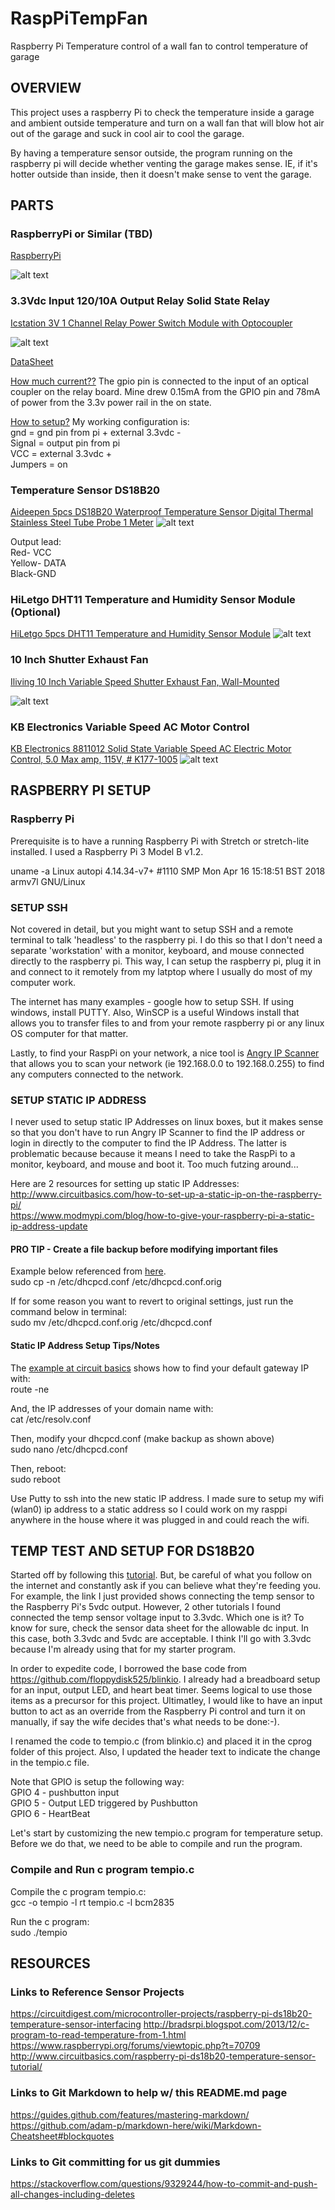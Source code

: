 # RaspPiTempFan
Raspberry Pi Temperature control of a wall fan to control temperature of garage

## OVERVIEW
This project uses a raspberry Pi to check the temperature inside a garage and ambient outside temperature and turn on a wall fan that will blow hot air out of the garage and suck in cool air to cool the garage.  

By having a temperature sensor outside, the program running on the raspberry pi will decide whether venting the garage makes sense.  IE, if it's hotter outside than inside, then it doesn't make sense to vent the garage.  


## PARTS
### RaspberryPi or Similar (TBD)
[RaspberryPi](https://www.raspberrypi.org/)

![alt text][RaspPi]

### 3.3Vdc Input 120/10A Output Relay Solid State Relay
[Icstation 3V 1 Channel Relay Power Switch Module with Optocoupler](https://www.amazon.com/gp/product/B01M0E6SQM)

![alt text][3_3vdc]

[DataSheet](http://www.circuitbasics.com/wp-content/uploads/2016/03/DS18B20-Datasheet.pdf)

[How much current??](https://www.amazon.com/ask/questions/Tx1Y6ACZYHHM2PY/ref=ask_dp_dpmw_al_hza)
The gpio pin is connected to the input of an optical coupler on the relay board. Mine drew 0.15mA from the GPIO pin and 78mA of power from the 3.3v power rail in the on state. 

[How to setup?](https://www.amazon.com/ask/questions/Tx2I5KJHUHOQISZ/ref=ask_dp_dpmw_al_hza)
My working configuration is:  
gnd = gnd pin from pi + external 3.3vdc -  
Signal = output pin from pi  
VCC = external 3.3vdc +  
Jumpers = on  

### Temperature Sensor DS18B20
[Aideepen 5pcs DS18B20 Waterproof Temperature Sensor Digital Thermal Stainless Steel Tube Probe 1 Meter](https://www.amazon.com/gp/product/B01LY53CED)
![alt text][DS18B20]

Output lead:  
Red- VCC  
Yellow- DATA  
Black-GND  

### HiLetgo DHT11 Temperature and Humidity Sensor Module (Optional)
[HiLetgo 5pcs DHT11 Temperature and Humidity Sensor Module](https://www.amazon.com/gp/product/B01DKC2GQ0)
![alt text][DHT11]

### 10 Inch Shutter Exhaust Fan
[Iliving 10 Inch Variable Speed Shutter Exhaust Fan, Wall-Mounted](https://www.amazon.com/gp/product/B01G8I7HVC)

![alt text][fan]

### KB Electronics Variable Speed AC Motor Control
[KB Electronics 8811012 Solid State Variable Speed AC Electric Motor Control, 5.0 Max amp, 115V, # K177-1005](https://www.amazon.com/gp/product/B000F9DAL2)
![alt text][speedctrl]

[3_3vdc]: /Images/Icstation%203V%201%20Channel%20Relay%20Power.PNG "3.3Vdc Input 120/10A Output Relay Solid State Relay"
[DS18B20]: /Images/Aideepen%205pcs%20DS18B20.PNG "Aideepen 5pcs DS18B20 Waterproof Temperature Sensor"
[DHT11]: /Images/HiLetgo%205pcs%20DHT11%20Temperature.PNG "HiLetgo 5pcs DHT11 Temperature and Humidity Sensor Module"
[RaspPi]: /Images/rasppi.jpg "Raspberry Pi Image"
[speedctrl]: /Images/kbcontrol.png "KB Speed Control"
[fan]: /Images/10inchfan.png "Shutter Fan 10"

## RASPBERRY PI SETUP
### Raspberry Pi
Prerequisite is to have a running Raspberry Pi with Stretch or stretch-lite installed.  I used a Raspberry Pi 3 Model B v1.2.  

uname -a
Linux autopi 4.14.34-v7+ #1110 SMP Mon Apr 16 15:18:51 BST 2018 armv7l GNU/Linux

### SETUP SSH
Not covered in detail, but you might want to setup SSH and a remote terminal to talk 'headless' to the raspberry pi.  I do this so that I don't need a separate 'workstation' with a monitor, keyboard, and mouse connected directly to the raspberry pi.  This way, I can setup the raspberry pi, plug it in and connect to it remotely from my latptop where I usually do most of my computer work. 

The internet has many examples - google how to setup SSH.
If using windows, install PUTTY.  Also, WinSCP is a useful Windows install that allows you to transfer files to and from your remote raspberry pi or any linux OS computer for that matter. 

Lastly, to find your RaspPi on your network, a nice tool is [Angry IP Scanner](https://angryip.org/) that allows you to scan your network (ie 192.168.0.0 to 192.168.0.255) to find any computers connected to the network.  

### SETUP STATIC IP ADDRESS
I never used to setup static IP Addresses on linux boxes, but it makes sense so that you don't have to run Angry IP Scanner to find the IP address or login in directly to the computer to find the IP Address.  The latter is problematic because because it means I need to take the RaspPi to a monitor, keyboard, and mouse and boot it.  Too much futzing around...

Here are 2 resources for setting up static IP Addresses:  
http://www.circuitbasics.com/how-to-set-up-a-static-ip-on-the-raspberry-pi/  
https://www.modmypi.com/blog/how-to-give-your-raspberry-pi-a-static-ip-address-update

#### PRO TIP - Create a file backup before modifying important files
Example below referenced from [here](http://ubuntuhandbook.org/index.php/2014/01/boot-into-text-console-ubuntu-linux-14-04/).  
sudo cp -n /etc/dhcpcd.conf /etc/dhcpcd.conf.orig

If for some reason you want to revert to original settings, just run the command below in terminal:  
sudo mv /etc/dhcpcd.conf.orig /etc/dhcpcd.conf

#### Static IP Address Setup Tips/Notes
The [example at circuit basics](http://www.circuitbasics.com/how-to-set-up-a-static-ip-on-the-raspberry-pi/) shows how to find your  default gateway IP with:  
route -ne

And, the IP addresses of your domain name with:  
cat /etc/resolv.conf

Then, modify your dhcpcd.conf  (make backup as shown above)  
sudo nano /etc/dhcpcd.conf

Then, reboot:  
sudo reboot

Use Putty to ssh into the new static IP address.  I made sure to setup my wifi (wlan0) ip address to a static address so I could work on my rasppi anywhere in the house where it was plugged in and could reach the wifi.  

## TEMP TEST AND SETUP FOR DS18B20
Started off by following this [tutorial](https://circuitdigest.com/microcontroller-projects/raspberry-pi-ds18b20-temperature-sensor-interfacing).  But, be careful of what you follow on the internet and constantly ask if you can believe what they're feeding you.  For example, the link I just provided shows connecting the temp sensor to the Raspberry Pi's 5vdc output.  However, 2 other tutorials I found connected the temp sensor voltage input to 3.3vdc.  Which one is it?  To know for sure, check the sensor data sheet for the allowable dc input.  In this case, both 3.3vdc and 5vdc are acceptable.  I think I'll go with 3.3vdc because I'm already using that for my starter program.  

In order to expedite code, I borrowed the base code from https://github.com/floppydisk525/blinkio.  I already had a breadboard setup for an input, output LED, and heart beat timer.  Seems logical to use those items as a precursor for this project.  Ultimatley, I would like to have an input button to act as an override from the Raspberry Pi control and turn it on manually, if say the wife decides that's what needs to be done:-).  

I renamed the code to tempio.c (from blinkio.c) and placed it in the cprog folder of this project.  Also, I updated the header text to indicate the change in the tempio.c file.  

Note that GPIO is setup the following way:  
GPIO 4 - pushbutton input  
GPIO 5 - Output LED triggered by Pushbutton  
GPIO 6 - HeartBeat  

Let's start by customizing the new tempio.c program for temperature setup.  Before we do that, we need to be able to compile and run the program.  
### Compile and Run c program tempio.c  
Compile the c program tempio.c:  
gcc -o tempio -l rt tempio.c -l bcm2835  

Run the c program:  
sudo ./tempio  



## RESOURCES
### Links to Reference Sensor Projects  
https://circuitdigest.com/microcontroller-projects/raspberry-pi-ds18b20-temperature-sensor-interfacing
http://bradsrpi.blogspot.com/2013/12/c-program-to-read-temperature-from-1.html
https://www.raspberrypi.org/forums/viewtopic.php?t=70709
http://www.circuitbasics.com/raspberry-pi-ds18b20-temperature-sensor-tutorial/

### Links to Git Markdown to help w/ this README.md page
https://guides.github.com/features/mastering-markdown/
https://github.com/adam-p/markdown-here/wiki/Markdown-Cheatsheet#blockquotes

### Links to Git committing for us git dummies
https://stackoverflow.com/questions/9329244/how-to-commit-and-push-all-changes-including-deletes

